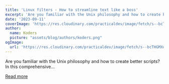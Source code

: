 ```yaml
---
title: 'Linux filters - How to streamline text like a boss'
excerpt: 'Are you familiar with the Unix philosophy and how to create better scripts? In this comprehensive...'
date: '2023-09-11'
coverImage: 'https://res.cloudinary.com/practicaldev/image/fetch/s--bcTHGMXo--/c_imagga_scale,f_auto,fl_progressive,h_420,q_auto,w_1000/https://dev-to-uploads.s3.amazonaws.com/uploads/articles/0tvj8v5mzf68vk4a6dfd.jpg'
author:
  name: Koders
  picture: "assets/blog/authors/koders.png"
ogImage:
  url: 'https://res.cloudinary.com/practicaldev/image/fetch/s--bcTHGMXo--/c_imagga_scale,f_auto,fl_progressive,h_420,q_auto,w_1000/https://dev-to-uploads.s3.amazonaws.com/uploads/articles/0tvj8v5mzf68vk4a6dfd.jpg'
---
```


Are you familiar with the Unix philosophy and how to create better scripts? In this comprehensive...

[Read more](https://dev.to/cherryramatis/linux-filters-how-to-streamline-text-like-a-boss-2dp4)
